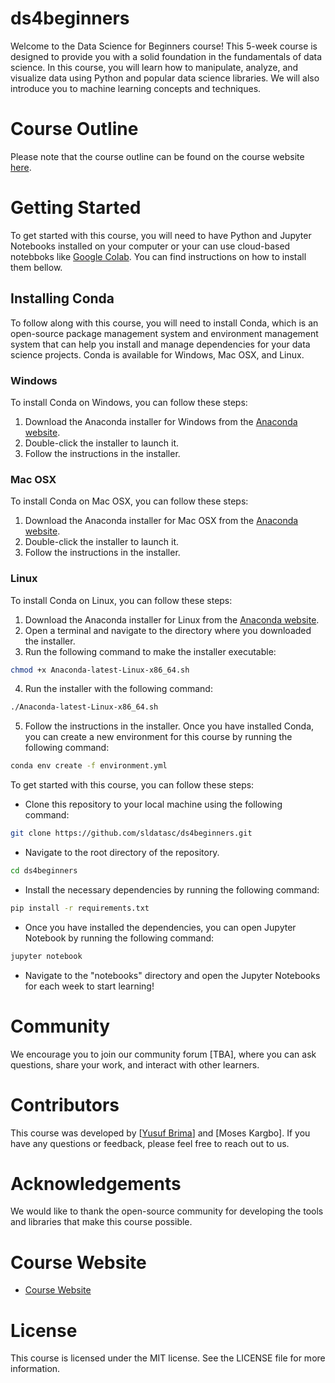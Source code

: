 # ds4beginners
Welcome to the Data Science for Beginners course! This 5-week course is designed to provide you with a solid foundation in the fundamentals of data science. In this course, you will learn how to manipulate, analyze, and visualize data using Python and popular data science libraries. We will also introduce you to machine learning concepts and techniques.

# Course Outline
Please note that the course outline can be found on the course website <a href="https://sldatasc.github.io/" target="_blank">here</a>.

# Getting Started
To get started with this course, you will need to have Python and Jupyter Notebooks installed on your computer or your can use cloud-based notebboks like <a href="https://colab.research.google.com/" target="_blank">Google Colab</a>. You can find instructions on how to install them bellow.

## Installing Conda

To follow along with this course, you will need to install Conda, which is an open-source package management system and environment management system that can help you install and manage dependencies for your data science projects. Conda is available for Windows, Mac OSX, and Linux.

### Windows

To install Conda on Windows, you can follow these steps:

1. Download the Anaconda installer for Windows from the [Anaconda website](https://www.anaconda.com/download#download-section).
2. Double-click the installer to launch it.
3. Follow the instructions in the installer.

### Mac OSX
To install Conda on Mac OSX, you can follow these steps:

1. Download the Anaconda installer for Mac OSX from the [Anaconda website](https://www.anaconda.com/products/individual#download-section).
2. Double-click the installer to launch it.
3. Follow the instructions in the installer.

### Linux
To install Conda on Linux, you can follow these steps:
1. Download the Anaconda installer for Linux from the [Anaconda website](https://www.anaconda.com/products/individual#download-section).
2. Open a terminal and navigate to the directory where you downloaded the installer.
3. Run the following command to make the installer executable:

``` bash 
chmod +x Anaconda-latest-Linux-x86_64.sh
```
4. Run the installer with the following command:
```bash
./Anaconda-latest-Linux-x86_64.sh
```
5. Follow the instructions in the installer.
Once you have installed Conda, you can create a new environment for this course by running the following command:
```bash
conda env create -f environment.yml
```

To get started with this course, you can follow these steps:

- Clone this repository to your local machine using the following command:
```bash
git clone https://github.com/sldatasc/ds4beginners.git
```

- Navigate to the root directory of the repository.

```bash 
cd ds4beginners
```

- Install the necessary dependencies by running the following command:

```bash
pip install -r requirements.txt
```
- Once you have installed the dependencies, you can open Jupyter Notebook by running the following command:
```bash
jupyter notebook
```
- Navigate to the "notebooks" directory and open the Jupyter Notebooks for each week to start learning!

# Community
We encourage you to join our community forum [TBA], where you can ask questions, share your work, and interact with other learners.

# Contributors
This course was developed by [<a href="https://yusufbrima.github.io/" target="_blank">Yusuf Brima</a>] and [Moses Kargbo]. If you have any questions or feedback, please feel free to reach out to us.

# Acknowledgements
We would like to thank the open-source community for developing the tools and libraries that make this course possible. 

# Course Website
- <a href="https://sldatasc.github.io/" target="_blank">Course Website</a>

# License
This course is licensed under the MIT license. See the LICENSE file for more information.

<a href="" target="_blank"></a>